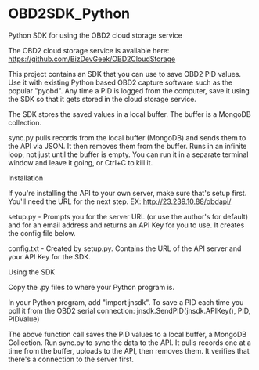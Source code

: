 OBD2SDK_Python
==============

Python SDK for using the OBD2 cloud storage service

The OBD2 cloud storage service is available here: https://github.com/BizDevGeek/OBD2CloudStorage

This project contains an SDK that you can use to save OBD2 PID values. Use it with existing Python based OBD2 capture software such as the popular "pyobd". Any time a PID is logged from the computer, save it using the SDK so that it gets stored in the cloud storage service.  

The SDK stores the saved values in a local buffer. The buffer is a MongoDB collection. 

sync.py pulls records from the local buffer (MongoDB) and sends them to the API via JSON. It then removes them from the buffer. Runs in an infinite loop, not just until the buffer is empty. You can run it in a separate terminal window and leave it going, or Ctrl+C to kill it. 

Installation

If you're installing the API to your own server, make sure that's setup first. You'll need the URL for the next step. EX: http://23.239.10.88/obdapi/

setup.py - Prompts you for the server URL (or use the author's for default) and for an email address and returns an API Key for you to use. It creates the config file below.

config.txt - Created by setup.py. Contains the URL of the API server and your API Key for the SDK. 

Using the SDK

Copy the .py files to where your Python program is. 

In your Python program, add "import jnsdk". To save a PID each time you poll it from the OBD2 serial connection: jnsdk.SendPID(jnsdk.APIKey(), PID, PIDValue)

The above function call saves the PID values to a local buffer, a MongoDB Collection. Run sync.py to sync the data to the API. It pulls records one at a time from the buffer, uploads to the API, then removes them. It verifies that there's a connection to the server first. 



